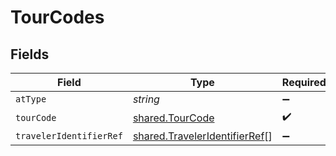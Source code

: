 # TourCodes


## Fields

| Field                                                                          | Type                                                                           | Required                                                                       | Description                                                                    | Example                                                                        |
| ------------------------------------------------------------------------------ | ------------------------------------------------------------------------------ | ------------------------------------------------------------------------------ | ------------------------------------------------------------------------------ | ------------------------------------------------------------------------------ |
| `atType`                                                                       | *string*                                                                       | :heavy_minus_sign:                                                             | N/A                                                                            | TourCodes                                                                      |
| `tourCode`                                                                     | [shared.TourCode](../../models/shared/tourcode.md)                             | :heavy_check_mark:                                                             | Tour code                                                                      |                                                                                |
| `travelerIdentifierRef`                                                        | [shared.TravelerIdentifierRef](../../models/shared/traveleridentifierref.md)[] | :heavy_minus_sign:                                                             | N/A                                                                            |                                                                                |